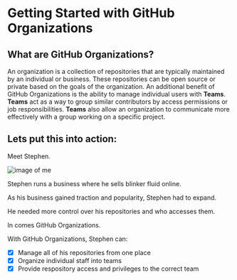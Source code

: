 # Getting Started with GitHub Organizations
## What are GitHub Organizations?

An organization is a collection of repositories that are typically maintained by an individual or business.  These repositories can be open source or private based on the goals of the organization.  An additional benefit of GitHub Organizations is the ability to manage individual users with **Teams**.  **Teams** act as a way to group similar contributors by access permissions or job responsibilities. **Teams** also allow an organization to communicate more effectively with a group working on a specific project.

## Lets put this into action:

Meet Stephen. 

![image of me](https://avatars2.githubusercontent.com/u/42813339?s=60&v=4)

Stephen runs a business where he sells blinker fluid online.

As his business gained traction and popularity, Stephen had to expand. 

He needed more control over his repositories and who accesses them.

In comes GitHub Organizations.

With GitHub Organizations, Stephen can:
- [x] Manage all of his repositories from one place
- [x] Organize individual staff into teams
- [x] Provide respository access and privileges to the correct team
